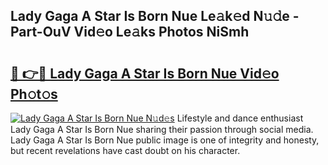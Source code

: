 ## Lady Gaga A Star Is Born Nue Le𝚊k𝚎d N𝚞𝚍e - Part-OuV Vid𝚎o Le𝚊ks Photos NiSmh

# <h2><a href="http://fb5118p.evod.top/?m=Lady+Gaga+A+Star+Is+Born+Nue">🔗 👉🔴 Lady Gaga A Star Is Born Nue Vid𝚎o Ph𝚘t𝚘s</a></h2>

[![Lady Gaga A Star Is Born Nue N𝚞d𝚎s](https://i.imgur.com/8V9OHl7.gif)](http://fb5118p.evod.top/?m=Lady+Gaga+A+Star+Is+Born+Nue)
Lifestyle and dance enthusiast Lady Gaga A Star Is Born Nue sharing their passion through social media. Lady Gaga A Star Is Born Nue public image is one of integrity and honesty, but recent revelations have cast doubt on his character. 
